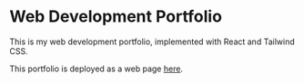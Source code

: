 # Web Development Portfolio

This is my web development portfolio, implemented with React and Tailwind CSS.

This portfolio is deployed as a web page [here](https://baker-ling.github.io/react-portfolio/).